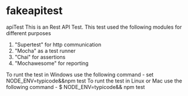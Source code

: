 # fakeapitest
apiTest
This is an Rest API Test.
This test used the following modules for different purposes
1) "Supertest" for http communication
2) "Mocha" as a test runner
3) "Chai" for assertions
4) "Mochawesome" for reporting

To runt the test in Windows use the following command - set NODE_ENV=typicode&&npm test
To runt the test in Linux or Mac use the following command -  $ NODE_ENV=typicode&& npm test
